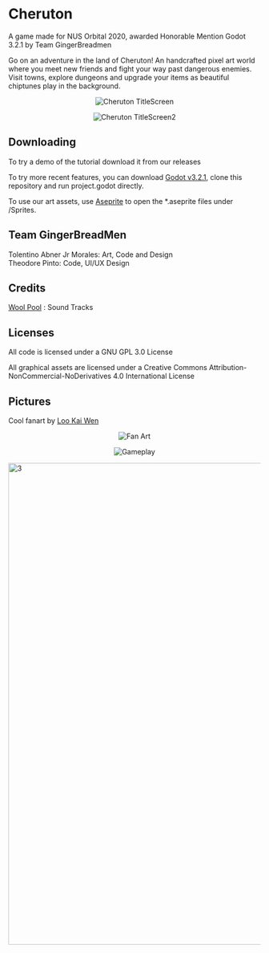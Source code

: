

# Cheruton
A game made for NUS Orbital 2020, awarded Honorable Mention 
Godot 3.2.1 by Team GingerBreadmen

Go on an adventure in the land of Cheruton! An handcrafted pixel art world where you meet new friends and fight your way past dangerous enemies. Visit towns, explore dungeons and upgrade your items as beautiful chiptunes play in the background.  

<p align = "center">
    <img src="https://i.ibb.co/WWmX4VQ/UI-Main-Menu.gif" alt="Cheruton TitleScreen">
</p>
<p align = "center">
    <img src="https://i.ibb.co/LNd9v20/mainmenu1080below.gif" alt="Cheruton TitleScreen2">
</p>


## Downloading
To try a demo of the tutorial download it from our releases

To try more recent features, you can download [Godot v3.2.1](https://downloads.tuxfamily.org/godotengine/3.2.1/), clone this repository and run project.godot directly.  

To use our art assets, use  [Aseprite](https://store.steampowered.com/app/431730/Aseprite/) to open the *.aseprite files under /Sprites.  

## Team GingerBreadMen
Tolentino Abner Jr Morales: Art, Code and Design   
Theodore Pinto: Code, UI/UX Design   

## Credits
[Wool Pool](https://soundcloud.com/gubera) : Sound Tracks  

## Licenses
All code is licensed under a GNU GPL 3.0 License   

All graphical assets are licensed under a Creative Commons Attribution-NonCommercial-NoDerivatives 4.0 International License 

## Pictures
Cool fanart by [Loo Kai Wen](https://www.instagram.com/okai_iwen/)
<p align = "center">
    <img src="https://i.ibb.co/FwTstCv/Whats-App-Image-2020-08-23-at-1-29-59-AM.jpg" alt="Fan Art">
</p>

<p align = "center">
    <img src="https://i.ibb.co/FzvMPX3/Gameplay.png" alt="Gameplay">
</p>


<img width="960" alt="3" src="https://user-images.githubusercontent.com/55742254/110230830-a8bbf900-7f4e-11eb-8436-fc5704412267.png">

